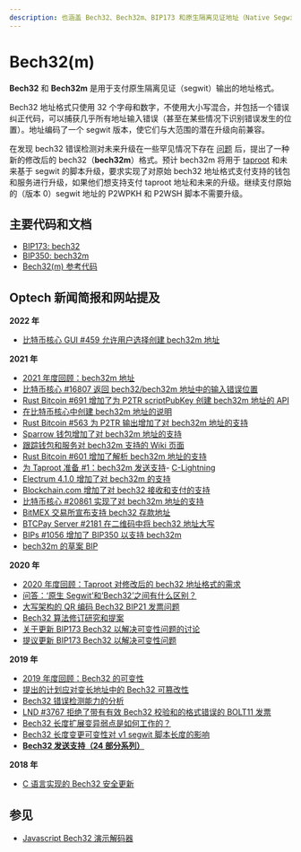 ```yaml
---
description: 也涵盖 Bech32、Bech32m、BIP173 和原生隔离见证地址（Native Segwit Address）
---
```


# Bech32(m)

**Bech32** 和 **Bech32m** 是用于支付原生隔离见证（segwit）输出的地址格式。

Bech32 地址格式只使用 32 个字母和数字，不使用大小写混合，并包括一个错误纠正代码，可以捕获几乎所有地址输入错误（甚至在某些情况下识别错误发生的位置）。地址编码了一个 segwit 版本，使它们与大范围的潜在升级向前兼容。

在发现 bech32 错误检测对未来升级在一些罕见情况下存在 [问题](https://bitcoinops.org/en/newsletters/2019/11/13/#taproot-review-discussion-and-related-information) 后，提出了一种新的修改后的 bech32（**bech32m**）格式。预计 bech32m 将用于 [taproot](https://bitcoinops.org/en/topics/taproot/) 和未来基于 segwit 的脚本升级，要求实现了对原始 bech32 地址格式支付支持的钱包和服务进行升级，如果他们想支持支付 taproot 地址和未来的升级。继续支付原始的（版本 0）segwit 地址的 P2WPKH 和 P2WSH 脚本不需要升级。

## 主要代码和文档

* [BIP173: bech32](https://github.com/bitcoin/bips/blob/master/bip-0173.mediawiki)
* [BIP350: bech32m](https://github.com/bitcoin/bips/blob/master/bip-0350.mediawiki)
* [Bech32(m) 参考代码](https://github.com/sipa/bech32)

## Optech 新闻简报和网站提及

**2022 年**

* [比特币核心 GUI #459 允许用户选择创建 bech32m 地址](https://bitcoinops.org/en/newsletters/2022/01/05/#bitcoin-core-gui-459)

**2021 年**

* [2021 年度回顾：bech32m 地址](https://bitcoinops.org/en/newsletters/2021/12/22/#bech32m)
* [比特币核心 #16807 返回 bech32/bech32m 地址中的输入错误位置](https://bitcoinops.org/en/newsletters/2021/12/01/#bitcoin-core-16807)
* [Rust Bitcoin #691 增加了为 P2TR scriptPubKey 创建 bech32m 地址的 API](https://bitcoinops.org/en/newsletters/2021/11/17/#rust-bitcoin-691)
* [在比特币核心中创建 bech32m 地址的说明](https://bitcoinops.org/en/newsletters/2021/10/20/#testing-taproot)
* [Rust Bitcoin #563 为 P2TR 输出增加了对 bech32m 地址的支持](https://bitcoinops.org/en/newsletters/2021/10/06/#rust-bitcoin-563)
* [Sparrow 钱包增加了对 bech32m 地址的支持](https://bitcoinops.org/en/newsletters/2021/07/21/#sparrow-1-4-3-supports-p2tr)
* [跟踪钱包和服务对 bech32m 支持的 Wiki 页面](https://bitcoinops.org/en/newsletters/2021/07/14/#tracking-bech32m-support)
* [Rust Bitcoin #601 增加了解析 bech32m 地址的支持](https://bitcoinops.org/en/newsletters/2021/06/23/#rust-bitcoin-601)
* [为 Taproot 准备 #1：bech32m 发送支持](https://bitcoinops.org/en/newsletters/2021/06/23/#preparing-for-taproot-1-bech32m-sending-support)- [C-Lightning](https://bitcoinops.org/en/newsletters/2021/06/16/#c-lightning-4591)
* [Electrum 4.1.0 增加了对 bech32m 的支持](https://bitcoinops.org/en/newsletters/2021/05/19/#electrum-4-1-0-enhances-lightning-features)
* [Blockchain.com 增加了对 bech32 接收和支付的支持](https://bitcoinops.org/en/newsletters/2021/05/19/#blockchain-com-supports-segwit)
* [比特币核心 #20861 实现了对 bech32m 地址的支持](https://bitcoinops.org/en/newsletters/2021/03/24/#bitcoin-core-20861)
* [BitMEX 交易所宣布支持 bech32 存款地址](https://bitcoinops.org/en/newsletters/2021/03/24/#bitmex-announces-bech32-support)
* [BTCPay Server #2181 在二维码中将 bech32 地址大写](https://bitcoinops.org/en/newsletters/2021/03/10/#btcpay-server-2181)
* [BIPs #1056 增加了 BIP350 以支持 bech32m](https://bitcoinops.org/en/newsletters/2021/02/10/#bips-1056)
* [bech32m 的草案 BIP](https://bitcoinops.org/en/newsletters/2021/01/13/#bech32m)

**2020 年**

* [2020 年度回顾：Taproot 对修改后的 bech32 地址格式的需求](https://bitcoinops.org/en/newsletters/2020/12/23/#taproot)
* [问答：‘原生 Segwit’和‘Bech32’之间有什么区别？](https://bitcoinops.org/en/newsletters/2020/12/16/#what-is-the-difference-between-native-segwit-and-bech32)
* [大写架构的 QR 编码 Bech32 BIP21 发票问题](https://bitcoinops.org/en/newsletters/2020/12/09/#thwarted-upgrade-to-uppercase-bech32-qr-codes)
* [Bech32 算法修订研究和提案](https://bitcoinops.org/en/newsletters/2020/12/09/#bech32-addresses-for-taproot-and-beyond)
* [关于更新 BIP173 Bech32 以解决可变性问题的讨论](https://bitcoinops.org/en/newsletters/2020/10/14/#bech32-addresses-for-taproot)
* [提议更新 BIP173 Bech32 以解决可变性问题](https://bitcoinops.org/en/newsletters/2020/07/22/#bech32-address-updates)

**2019 年**

* [2019 年度回顾：Bech32 的可变性](https://bitcoinops.org/en/newsletters/2019/12/28/#bech32-mutability)
* [提出的计划应对变长地址中的 Bech32 可篡改性](https://bitcoinops.org/en/newsletters/2019/12/18/#review-bech32-action-plan)
* [Bech32 错误检测能力的分析](https://bitcoinops.org/en/newsletters/2019/12/18/#analysis-of-bech32-error-detection)
* [LND #3767 拒绝了带有有效 Bech32 校验和的格式错误的 BOLT11 发票](https://bitcoinops.org/en/newsletters/2019/12/11/#lnd-3767)
* [Bech32 长度扩展变异弱点是如何工作的？](https://bitcoinops.org/en/newsletters/2019/11/27/#how-does-the-bech32-length-extension-mutation-weakness-work)
* [Bech32 长度变更可变性对 v1 segwit 脚本长度的影响](https://bitcoinops.org/en/newsletters/2019/11/13/#taproot-review-discussion-and-related-information)
* [**Bech32 发送支持（24 部分系列）**](https://bitcoinops.org/en/bech32-sending-support/)

**2018 年**

* [C 语言实现的 Bech32 安全更新](https://bitcoinops.org/en/newsletters/2018/11/06#bech32-security-update-for-c-implementation)

## 参见

* [Javascript Bech32 演示解码器](http://bitcoin.sipa.be/bech32/demo/demo.html)
